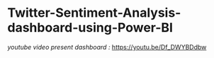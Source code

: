 # Twitter-Sentiment-Analysis-dashboard-using-Power-BI
*youtube video present dashboard :*
https://youtu.be/Df_DWYBDdbw
